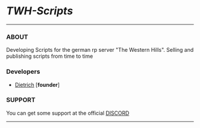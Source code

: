 # ***TWH-Scripts***
___

### ABOUT
Developing Scripts for the german rp server "The Western Hills".
Selling and publishing scripts from time to time

### Developers
     
  * [Dietrich](https://github.com/Dietrich-io) [**founder**]


### SUPPORT

You can get some support at the official [DISCORD](https://discord.gg/yG75Bq59M9)


___